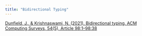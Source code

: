 ```yaml
---
title: "Bidirectional Typing"
---
```

[Dunfield, J., & Krishnaswami, N. (2021). Bidirectional typing. ACM Computing Surveys, 54(5), Article 98:1–98:38](https://dl.acm.org/doi/10.1145/3450952)
